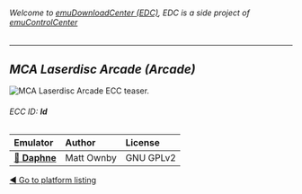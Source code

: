 ###### Welcome to [emuDownloadCenter (EDC)](https://github.com/PhoenixInteractiveNL/emuDownloadCenter/wiki/), EDC is a side project of [emuControlCenter](https://github.com/PhoenixInteractiveNL/emuControlCenter/wiki/)
***
## _MCA Laserdisc Arcade (Arcade)_
![](https://raw.githubusercontent.com/wiki/PhoenixInteractiveNL/emuDownloadCenter/images_platform/ecc_ld_teaser.png "MCA Laserdisc Arcade ECC teaser.")
###### ECC ID: **ld**

| Emulator   | Author      | License     |
|:-----------|:------------|:------------|
| [:file_folder: **Daphne**](https://github.com/PhoenixInteractiveNL/emuDownloadCenter/wiki/Emulator-daphne#menu) | Matt Ownby | GNU GPLv2 |

[:arrow_backward: Go to platform listing](https://github.com/PhoenixInteractiveNL/emuDownloadCenter/wiki/EDC-Platform-List)
